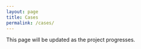 ```yaml
---
layout: page
title: Cases
permalink: /cases/
---
```

This page will be updated as the project progresses.
